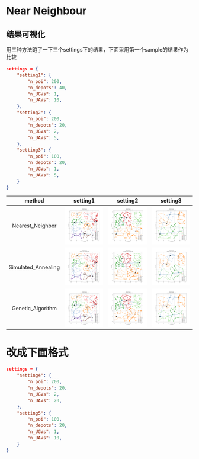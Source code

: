 # Near Neighbour

## 结果可视化

用三种方法跑了一下三个settings下的结果，下面采用第一个sample的结果作为比较

```json
settings = {
    "setting1": {
        "n_poi": 200,
        "n_depots": 40,
        "n_UGVs": 1,
        "n_UAVs": 10,
    },
    "setting2": {
        "n_poi": 200,
        "n_depots": 20,
        "n_UGVs": 2,
        "n_UAVs": 5,
    },
    "setting3": {
        "n_poi": 100,
        "n_depots": 20,
        "n_UGVs": 1,
        "n_UAVs": 5,
    }
}
```

| method | setting1 | setting2 | setting3 |
| :----: | :------: | :------: | :------: |
| Nearest_Neighbor | ![](./images/2EVRP-Nearest_Neighbor-200user-40busstop-1UGVs-10UAVs.png) | ![](./images/2EVRP-Nearest_Neighbor-200user-20busstop-2UGVs-5UAVs.png) | ![](./images/2EVRP-Nearest_Neighbor-100user-20busstop-1UGVs-5UAVs.png) |
| Simulated_Annealing | ![](./images/2EVRP-Simulated_Annealing-200user-40busstop-1UGVs-10UAVs.png) | ![](./images/2EVRP-Simulated_Annealing-200user-20busstop-2UGVs-5UAVs.png) | ![](./images/2EVRP-Simulated_Annealing-100user-20busstop-1UGVs-5UAVs.png) |
| Genetic_Algorithm | ![](./images/2EVRP-Genetic_Algorithm-200user-40busstop-1UGVs-10UAVs.png) | ![](./images/2EVRP-Genetic_Algorithm-200user-20busstop-2UGVs-5UAVs.png) | ![](./images/2EVRP-Genetic_Algorithm-100user-20busstop-1UGVs-5UAVs.png) |

# 改成下面格式

```json
settings = {
    "setting4": {
        "n_poi": 200,
        "n_depots": 20,
        "n_UGVs": 2,
        "n_UAVs": 20,
    },
    "setting5": {
        "n_poi": 100,
        "n_depots": 20,
        "n_UGVs": 1,
        "n_UAVs": 10,
    }
}
```